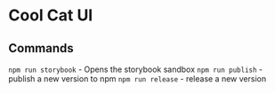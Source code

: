 # Cool Cat UI

## Commands
`npm run storybook` - Opens the storybook sandbox
`npm run publish` - publish a new version to npm
`npm run release` - release a new version